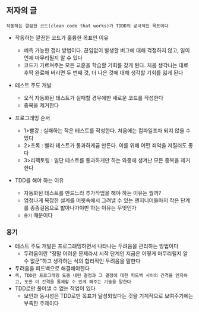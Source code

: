 ## 저자의 글

`작동하는 깔끔한 코드(clean code that works)가 TDDD의 궁극적인 목표이다`

- 작동하는 깔끔한 코드가 훌륭한 목표인 이유
    - 예측 가능한 갭라 방법이다. 끊임없이 발생할 버그에 대해 걱정하지 않고, 일이 언제 마무리될지 알 수 있다
    - 코드가 가르쳐주는 모든 교훈을 학습할 기회를 갖게 된다. 처음 생각나는 대로 후딱 완료해 버리면 두 번째 것, 더 나은 것에 대해 생각할 기회를 잃게 된다

- 테스트 주도 개발
    - 오직 자동화된 테스트가 실패할 경우에만 새로운 코드를 작성한다
    - 중복을 제거한다
- 프로그래밍 순서
    - 1>빨강 : 실패하는 작은 테스트를 작성한다. 처음에는 컴파일조차 되지 않을 수 있다
    - 2>초록 : 빨리 테스트가 통과하게끔 만든다. 이를 위해 어떤 죄악을 저질러도 좋다
    - 3>리펙토링 : 일단 테스트를 통과하게만 하는 와중에 생겨난 모든 중복을 제거한다

- TDD를 해야 하는 이유
    - 자동화된 테스트를 만드느라 추가작업을 해야 하는 이유는 뭘까?
    - 엄청나게 복잡한 설계를 머릿속에서 그려낼 수 있는 엔지니어들마저 작은 단계를 종종걸음으로 밟아나가야만 하는 이유는 무엇인가
    - `용기` 때문이다

### 용기

- 테스트 주도 개발은 프로그래밍하면서 나타나는 두려움을 관리하는 방법이다
    - 두려움이란 "정말 어려운 문제라서 시작 단계인 지금은 어떻게 마무리될지 알 수 없군"하고 생각하는 식의 합리적인 두려움을 말한다
- 두려움을 피드백으로 해결해야한다
- `즉, TDD란 프로그래밍 도중 내린 결정과 그 결정에 대한 피드백 사이의 간격을 인지하고, 또한 이 간격을 통제할 수 있게 해주는 기술을 말한다`
- TDD로만 풀어낼 수 없는 작업이 있다
    - 보안과 동시성은 TDD로만 목표가 달성되었다는 것을 기계적으로 보여주기에는 부족한 주제이다 